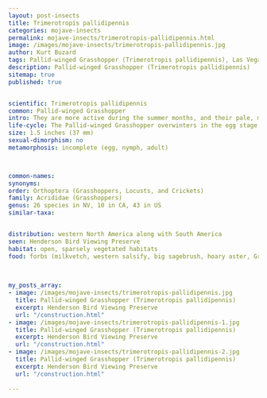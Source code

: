 ```yaml
---
layout: post-insects
title: Trimerotropis pallidipennis
categories: mojave-insects
permalink: mojave-insects/trimerotropis-pallidipennis.html
image: /images/mojave-insects/trimerotropis-pallidipennis.jpg
author: Kurt Buzard
tags: Pallid-winged Grasshopper (Trimerotropis pallidipennis), Las Vegas
description: Pallid-winged Grasshopper (Trimerotropis pallidipennis)
sitemap: true
published: true


scientific: Trimerotropis pallidipennis
common: Pallid-winged Grasshopper
intro: They are more active during the summer months, and their pale, mottled coloration makes them hard to see against surfaces such as the granite often found in the gravel of dry river beds. The behavior of the pallid-winged grasshopper is apparently determined by temperature, with foraging occurring at temperatures of 24–32 °C (75–90 °F) and mating at 30–40 °C (86–104 °F).
life-cycle: The Pallid-winged Grasshopper overwinters in the egg stage. Nymphs begin appearing in late April. Adults generally occur from early June to October. This species is known to make dispersal and migratory flights to other areas and regions, some of them quite distant. It has been reported to occur mostly in June and July.
size: 1.5 inches (37 mm)
sexual-dimorphism: no
metamorphosis: incomplete (egg, nymph, adult)



common-names: 
synonyms: 
order: Orthoptera (Grasshoppers, Locusts, and Crickets)
family: Acrididae (Grasshoppers)
genus: 26 species in NV, 10 in CA, 43 in US
similar-taxa: 


distribution: western North America along with South America
seen: Henderson Bird Viewing Preserve
habitat: open, sparsely vegetated habitats
food: forbs (milkvetch, western salsify, big sagebrush, hoary aster, Greene rabbitbrush, and gray rabbitbrush and grasses
 
   

my_posts_array:
- image: /images/mojave-insects/trimerotropis-pallidipennis.jpg
  title: Pallid-winged Grasshopper (Trimerotropis pallidipennis)
  excerpt: Henderson Bird Viewing Preserve
  url: "/construction.html"
- image: /images/mojave-insects/trimerotropis-pallidipennis-1.jpg
  title: Pallid-winged Grasshopper (Trimerotropis pallidipennis)
  excerpt: Henderson Bird Viewing Preserve
  url: "/construction.html"
- image: /images/mojave-insects/trimerotropis-pallidipennis-2.jpg
  title: Pallid-winged Grasshopper (Trimerotropis pallidipennis)
  excerpt: Henderson Bird Viewing Preserve
  url: "/construction.html"
 
---
```

  
  
 <p></p>
  